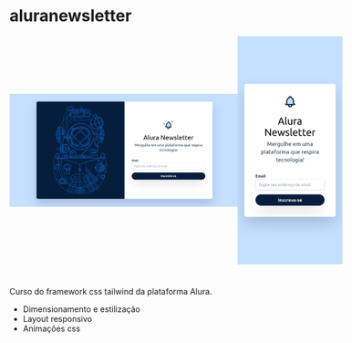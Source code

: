 # aluranewsletter

<div style="display: flex; align-items:center; justify-content:space-between; margin:auto">
  <img src="./aluranewsletter.png" alt="Visão desktop, capacete de mergulhador a esquerda e formulário de newsletter a direita" width="400">
  <img src="./aluranewsletterMB.png" alt="Visão mobile, formulário da newsletter" height="400">
</div>

#

Curso do framework css tailwind da plataforma Alura.

<ul>
  <li>Dimensionamento e estilização</li>
  <li>Layout responsivo</li>
  <li>Animações css</li>
</ul>
